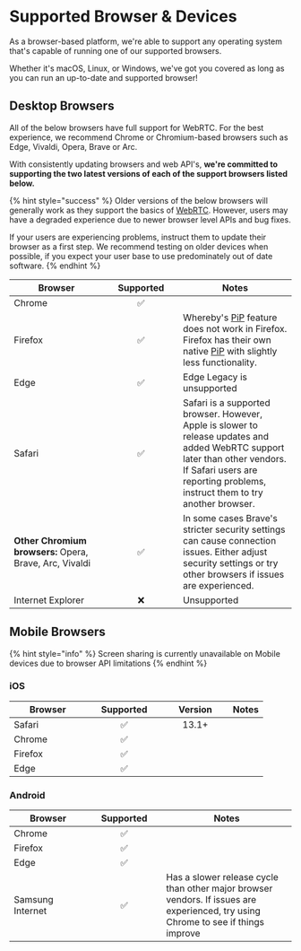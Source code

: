 # Supported Browser & Devices

As a browser-based platform, we're able to support any operating system that's capable of running one of our supported browsers.&#x20;

Whether it's macOS, Linux, or Windows, we've got you covered as long as you can run an up-to-date and supported browser!

## Desktop Browsers

All of the below browsers have full support for WebRTC. For the best experience, we recommend Chrome or Chromium-based browsers such as Edge, Vivaldi, Opera, Brave or Arc.

With consistently updating browsers and web API's, **we're committed to supporting the two latest versions of each of the support browsers listed below.**

{% hint style="success" %}
Older versions of the below browsers will generally work as they support the basics of [WebRTC](https://caniuse.com/rtcpeerconnection). However, users may have a degraded experience due to newer browser level APIs and bug fixes.&#x20;

If your users are experiencing problems, instruct them to update their browser as a first step. We recommend testing on older devices when possible, if you expect your user base to use predominately out of date software.&#x20;
{% endhint %}

<table><thead><tr><th width="152">Browser</th><th width="118" align="center">Supported</th><th>Notes</th></tr></thead><tbody><tr><td>Chrome</td><td align="center">✅</td><td></td></tr><tr><td>Firefox</td><td align="center">✅</td><td>Whereby's <a href="screen-sharing.md#picture-in-picture">PiP</a> feature does not work in Firefox. Firefox has their own native <a href="https://support.mozilla.org/en-US/kb/about-picture-picture-firefox">PiP</a> with slightly less functionality.</td></tr><tr><td>Edge</td><td align="center">✅</td><td>Edge Legacy is unsupported</td></tr><tr><td>Safari</td><td align="center">✅</td><td>Safari is a supported browser. However, Apple is slower to release updates and added WebRTC support later than other vendors. If Safari users are reporting problems, instruct them to try another browser.</td></tr><tr><td><strong>Other Chromium browsers:</strong> Opera, Brave, Arc, Vivaldi</td><td align="center">✅</td><td>In some cases Brave's stricter security settings can cause connection issues. Either adjust security settings or try other browsers if issues are experienced.</td></tr><tr><td>Internet Explorer</td><td align="center">❌</td><td>Unsupported</td></tr></tbody></table>

## Mobile Browsers

{% hint style="info" %}
Screen sharing is currently unavailable on Mobile devices due to browser API limitations
{% endhint %}

### iOS

<table><thead><tr><th width="121">Browser</th><th width="120" align="center">Supported</th><th width="102" align="center">Version</th><th>Notes</th></tr></thead><tbody><tr><td>Safari</td><td align="center">✅</td><td align="center">13.1+</td><td></td></tr><tr><td>Chrome</td><td align="center">✅</td><td align="center"></td><td></td></tr><tr><td>Firefox</td><td align="center">✅</td><td align="center"></td><td></td></tr><tr><td>Edge</td><td align="center">✅</td><td align="center"></td><td></td></tr></tbody></table>

### Android

<table><thead><tr><th width="122">Browser</th><th width="118" align="center">Supported</th><th>Notes</th></tr></thead><tbody><tr><td>Chrome</td><td align="center">✅</td><td></td></tr><tr><td>Firefox</td><td align="center">✅</td><td></td></tr><tr><td>Edge</td><td align="center">✅</td><td></td></tr><tr><td>Samsung Internet</td><td align="center">✅</td><td>Has a slower release cycle than other major browser vendors. If issues are experienced, try using Chrome to see if things improve</td></tr></tbody></table>
